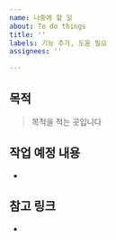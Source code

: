 ```yaml
---
name: 나중에 할 일
about: To do things
title: ''
labels: 기능 추가, 도움 필요
assignees: ''

---
```


## 목적
> 목적을 적는 곳입니다

## 작업 예정 내용
- 

## 참고 링크
-
